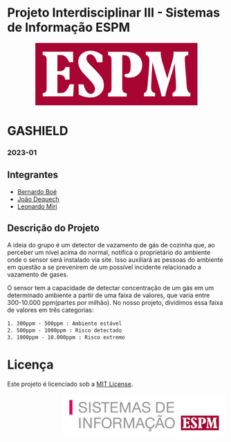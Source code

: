# Projeto Interdisciplinar III - Sistemas de Informação ESPM

<p align="center">
    <a href="https://www.espm.br/cursos-de-graduacao/sistemas-de-informacao/"><img src="https://raw.githubusercontent.com/tech-espm/misc-template/main/logo.png" alt="Sistemas de Informação ESPM" style="width: 375px;"/></a>
</p>

# GASHIELD 

### 2023-01

## Integrantes
- [Bernardo Boé](https://github.com/bernardoboe)
- [João Dequech](https://github.com/JoaoDequech)
- [Leonardo Miri](https://github.com/LeoMiriZ)

## Descrição do Projeto

A ideia do grupo é um detector de vazamento de gás de cozinha que, ao perceber um nível acima do normal, notifica o proprietário do ambiente onde o sensor será instalado via site. 
Isso auxiliará as pessoas do ambiente em questão a se prevenirem de um possível incidente relacionado a vazamento de gases.

O sensor tem a capacidade de detectar concentração de um gás em um determinado ambiente a partir de uma faixa de valores, que varia entre 300-10.000 ppm(partes por milhão).
No nosso projeto, dividimos essa faixa de valores em três categorias:

    1. 300ppm - 500ppm : Ambiente estável
    2. 500ppm - 1000ppm : Risco detectado
    3. 1000ppm - 10.000ppm : Risco extremo

# Licença

Este projeto é licenciado sob a [MIT License](https://github.com/tech-espm/misc-template/blob/main/LICENSE).

<p align="right">
    <a href="https://www.espm.br/cursos-de-graduacao/sistemas-de-informacao/"><img src="https://raw.githubusercontent.com/tech-espm/misc-template/main/logo-si-512.png" alt="Sistemas de Informação ESPM" style="width: 375px;"/></a>
</p>
